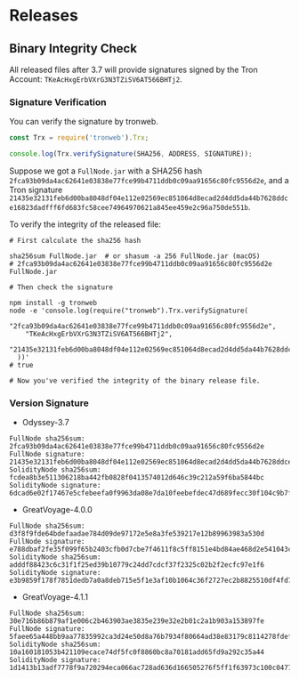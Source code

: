 # Releases

## Binary Integrity Check

All released files after 3.7 will provide signatures signed by the Tron Account: `TKeAcHxgErbVXrG3N3TZiSV6AT566BHTj2`.

### Signature Verification

You can verify the signature by tronweb.

```js
const Trx = require('tronweb').Trx;

console.log(Trx.verifySignature(SHA256, ADDRESS, SIGNATURE));
```

Suppose we got a `FullNode.jar` with a SHA256 hash `2fca93b09da4ac62641e03838e77fce99b4711ddb0c09aa91656c80fc9556d2e`, and a Tron signature `21435e32131feb6d00ba8048df04e112e02569ec851064d8ecad2d4dd5da44b7628ddce16823dadfff6fd683fc58cee74964970621a845ee459e2c96a750de551b`.

To verify the integrity of the released file:

```shell
# First calculate the sha256 hash

sha256sum FullNode.jar  # or shasum -a 256 FullNode.jar (macOS)
# 2fca93b09da4ac62641e03838e77fce99b4711ddb0c09aa91656c80fc9556d2e  FullNode.jar

# Then check the signature

npm install -g tronweb
node -e 'console.log(require("tronweb").Trx.verifySignature(
    "2fca93b09da4ac62641e03838e77fce99b4711ddb0c09aa91656c80fc9556d2e",
    "TKeAcHxgErbVXrG3N3TZiSV6AT566BHTj2",
    "21435e32131feb6d00ba8048df04e112e02569ec851064d8ecad2d4dd5da44b7628ddce16823dadfff6fd683fc58cee74964970621a845ee459e2c96a750de551b"
  ))'
# true

# Now you've verified the integrity of the binary release file.
```

### Version Signature
- Odyssey-3.7 
```shell
FullNode sha256sum: 2fca93b09da4ac62641e03838e77fce99b4711ddb0c09aa91656c80fc9556d2e  
FullNode signature: 21435e32131feb6d00ba8048df04e112e02569ec851064d8ecad2d4dd5da44b7628ddce16823dadfff6fd683fc58cee74964970621a845ee459e2c96a750de551b   
SolidityNode sha256sum: fcdea8b3e511306218ba442fb0828f0413574012d646c39c212a59f6ba5844bc  
SolidityNode signature: 6dcad6e02f17467e5cfebeefa0f9963da08e7da10feebefdec47d689fecc30f104c9b7f5e784b883e7ceb786fe55188356c42c306d727fb7819eed2a71f788361c  
```

- GreatVoyage-4.0.0
```shell
FullNode sha256sum: d3f8f9fde64bdefaadae784d09de97172e5e8a3fe539217e12b89963983a530d  
FullNode signature: e788dbaf2fe35f099f65b2403cfb0d7cbe7f4611f8c5ff8151e4bd84ae468d2e541043c9cde9e74500003027ae9f25cdda81a9bcd60abb45ca7a69f965f4dcc71c  
SolidityNode sha256sum: adddf88423c6c31f1f25ed39b10779c24dd7cdcf37f2325c02b2f2ecfc97e1f6  
SolidityNode signature: e3b9859f178f7851dedb7a0a8deb715e5f1e3af10b1064c36f2727ec2b8825510df4fd7b09d7d049204e5df3e8d5b87778e83a15ca96ce786f7977a6cb48bca91b  
```

- GreatVoyage-4.1.1
```shell
FullNode sha256sum: 30e716b86b879af1e006c2b463903ae3835e239e32e2b01c2a1b903a153897fe  
FullNode signature: 5faee65a448bb9aa77835992ca3d24e50d8a76b7934f80664ad38e83179c8114278fdef4494de7231f8e40de86461676a7aa4a54c795f4c692e91d90e156ec471b  
SolidityNode sha256sum: 10a160181053b421109ecace74df5fc0f8860bc8a70181add65fd9a292c35a44  
SolidityNode signature: 1d1413b13adf7778f9a720294eca066ac728ad636d166505276f5ff1f63973c100c04778f937f240f10107edb7de477604857867fc4dbdb68238169c978fc3da1b  
```
